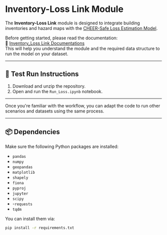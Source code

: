 # Inventory-Loss Link Module

The **Inventory-Loss Link** module is designed to integrate building inventories and hazard maps with the [CHEER-Safe Loss Estimation Model](https://github.com/CHEER-Hub/LossModel).

Before getting started, please read the documentation:  
📄 [Inventory_Loss Link Documentations](https://cheer-hub.github.io/Inventory-Loss-link/Data_Fusion.html)  
This will help you understand the module and the required data structure to run the model on your dataset.

---

## 🔧 Test Run Instructions

1. Download and unzip the repository.
2. Open and run the `Run_Loss.ipynb` notebook.

---

Once you're familiar with the workflow, you can adapt the code to run other scenarios and datasets using the same process.

---

## 📦 Dependencies

Make sure the following Python packages are installed:

- `pandas`
- `numpy`
- `geopandas`
- `matplotlib`
- `shapely`
- `fiona`
- `pyproj`
- `jupyter`
- `scipy`
- -`requests`
- `tqdm`


You can install them via:

```bash
pip install -r requirements.txt
